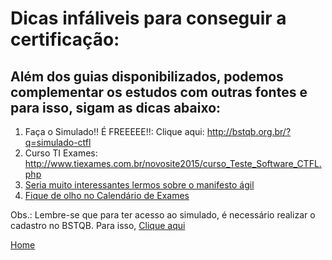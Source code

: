 # Dicas infáliveis para conseguir a certificação:
## Além dos guias disponibilizados, podemos complementar os estudos com outras fontes e para isso, sigam as dicas abaixo:

1. Faça o Simulado!! É FREEEEE!!: Clique aqui: http://bstqb.org.br/?q=simulado-ctfl
2. Curso TI Exames: http://www.tiexames.com.br/novosite2015/curso_Teste_Software_CTFL.php		
3. [Seria muito interessantes lermos sobre o manifesto ágil](http://www.manifestoagil.com.br/index.htmld)
4. [Fique de olho no Calendário de Exames](http://bstqb.org.br/?q=calend%C3%A1rio-exames)	

Obs.: Lembre-se que para ter acesso ao simulado, é necessário realizar o cadastro no BSTQB. Para isso, [Clique aqui](http://www.bstqb.org.br/user/register)






[Home](https://github.com/andresilveiraleite/certificacao_ctfl-dicas/blob/master/README.md)